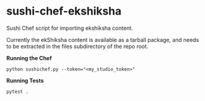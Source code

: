 # sushi-chef-ekshiksha
Sushi Chef script for importing ekshiksha content.

Currently the ekShiksha content is available as a tarball package,
and needs to be extracted in the files subdirectory of the repo root.

**Running the Chef**

    python sushichef.py --token="<my_studio_token>"
    
**Running Tests**
    
    pytest .

